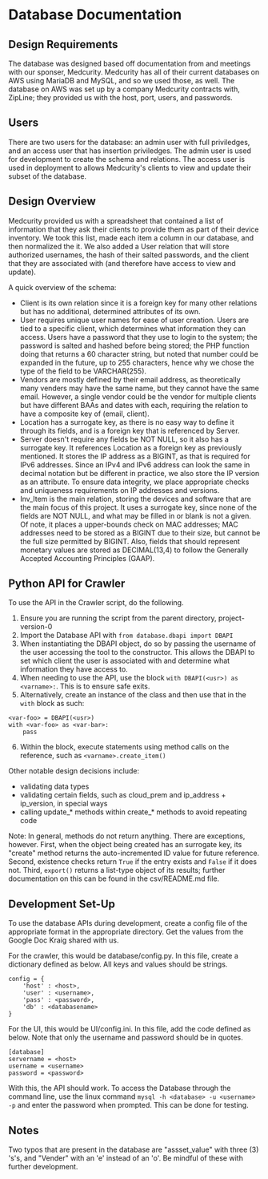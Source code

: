# Database Documentation

## Design Requirements

The database was designed based off documentation from and meetings with our sponser, Medcurity. Medcurity has all of their current databases on AWS using MariaDB and MySQL, and so we used those, as well. The database on AWS was set up by a company Medcurity contracts with, ZipLine; they provided us with the host, port, users, and passwords.

## Users

There are two users for the database: an admin user with full priviledges, and an access user that has insertion priviledges. The admin user is used for development to create the schema and relations. The access user is used in deployment to allows Medcurity's clients to view and update their subset of the database.

## Design Overview

Medcurity provided us with a spreadsheet that contained a list of information that they ask their clients to provide them as part of their device inventory. We took this list, made each item a column in our database, and then normalized the it. We also added a User relation that will store authorized usernames, the hash of their salted passwords, and the client that they are associated with (and therefore have access to view and update).

A quick overview of the schema:
- Client is its own relation since it is a foreign key for many other relations but has no additional, determined attributes of its own.
- User requires unique user names for ease of user creation. Users are tied to a specific client, which determines what information they can access. Users have a password that they use to login to the system; the password is salted and hashed before being stored; the PHP function doing that returns a 60 character string, but noted that number could be expanded in the future, up to 255 characters, hence why we chose the type of the field to be VARCHAR(255).
- Vendors are mostly defined by their email address, as theoretically many venders may have the same name, but they cannot have the same email. However, a single vendor could be the vendor for multiple clients but have different BAAs and dates with each, requiring the relation to have a composite key of (email, client).
- Location has a surrogate key, as there is no easy way to define it through its fields, and is a foreign key that is referenced by Server.
- Server doesn't require any fields be NOT NULL, so it also has a surrogate key. It references Location as a foreign key as previously mentioned. It stores the IP address as a BIGINT, as that is required for IPv6 addresses. Since an IPv4 and IPv6 address can look the same in decimal notation but be different in practice, we also store the IP version as an attribute. To ensure data integrity, we place appropriate checks and uniqueness requirements on IP addresses and versions.
- Inv_Item is the main relation, storing the devices and software that are the main focus of this project. It uses a surrogate key, since none of the fields are NOT NULL, and what may be filled in or blank is not a given. Of note, it places a upper-bounds check on MAC addresses; MAC addresses need to be stored as a BIGINT due to their size, but cannot be the full size permitted by BIGINT. Also, fields that should represent monetary values are stored as DECIMAL(13,4) to follow the Generally Accepted Accounting Principles (GAAP).

## Python API for Crawler

To use the API in the Crawler script, do the following.

1. Ensure you are running the script from the parent directory, project-version-0
2. Import the Database API with `from database.dbapi import DBAPI`
3. When instantiating the DBAPI object, do so by passing the username of the user accessing the tool to the constructor. This allows the DBAPI to set which client the user is associated with and determine what information they have access to.
4. When needing to use the API, use the block `with DBAPI(<usr>) as <varname>:`. This is to ensure safe exits.
5. Alternatively, create an instance of the class and then use that in the `with` block as such:
```
<var-foo> = DBAPI(<usr>)
with <var-foo> as <var-bar>:
    pass
```
6. Within the block, execute statements using method calls on the reference, such as `<varname>.create_item()`

Other notable design decisions include:
- validating data types
- validating certain fields, such as cloud_prem and ip_address + ip_version, in special ways
- calling update_* methods within create_* methods to avoid repeating code


Note: In general, methods do not return anything. There are exceptions, however. First, when the object being created has an surrogate key, its "create" method returns the auto-incremented ID value for future reference. Second, existence checks return `True` if the entry exists and `False` if it does not. Third, `export()` returns a list-type object of its results; further documentation on this can be found in the csv/README.md file.

## Development Set-Up

To use the database APIs during development, create a config file of the appropriate format in the appropriate directory. Get the values from the Google Doc Kraig shared with us.

For the crawler, this would be database/config.py. In this file, create a dictionary defined as below. All keys and values should be strings.

```
config = {
    'host' : <host>,
    'user' : <username>,
    'pass' : <password>,
    'db' : <databasename>
}
```

For the UI, this would be UI/config.ini. In this file, add the code defined as below. Note that only the username and password should be in quotes.

```
[database]
servername = <host>
username = <username>
password = <password>
```

With this, the API should work. To access the Database through the command line, use the linux command ```mysql -h <database> -u <username> -p``` and enter the password when prompted. This can be done for testing.

## Notes

Two typos that are present in the database are "assset_value" with three (3) 's's, and "Vender" with an 'e' instead of an 'o'. Be mindful of these with further development.